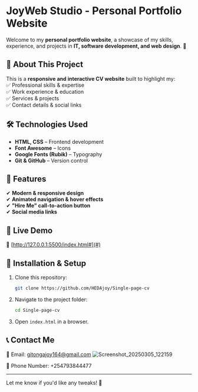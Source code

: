 # **JoyWeb Studio - Personal Portfolio Website**  

Welcome to my **personal portfolio website**, a showcase of my skills, experience, and projects in **IT, software development, and web design**. 🚀  

## **📌 About This Project**  
This is a **responsive and interactive CV website** built to highlight my:  
✅ Professional skills & expertise  
✅ Work experience & education  
✅ Services & projects  
✅ Contact details & social links  



## **🛠️ Technologies Used**  
- **HTML, CSS** – Frontend development  
- **Font Awesome** – Icons  
- **Google Fonts (Rubik)** – Typography  
- **Git & GitHub** – Version control  

## **📸 Features**  
✔ **Modern & responsive design**  
✔ **Animated navigation & hover effects**  
✔ **"Hire Me" call-to-action button**  
✔ **Social media links**  

## **🚀 Live Demo**  
🔗 [http://127.0.0.1:5500/index.html#](#)  

## **📂 Installation & Setup**  
1. Clone this repository:  
   ```bash
   git clone https://github.com/HEDAjoy/Single-page-cv
   ```  
2. Navigate to the project folder:  
   ```bash
   cd Single-page-cv
   ```  
3. Open `index.html` in a browser.  

## **📞 Contact Me**  
📧 Email: gitongajoy164@gmail.com ![Screenshot_20250305_122159](https://github.com/user-attachments/assets/22a884a8-d22d-4649-8ac3-845981114b2a)

🔗 Phone Number: +254793844477 

---

Let me know if you'd like any tweaks! 🚀
